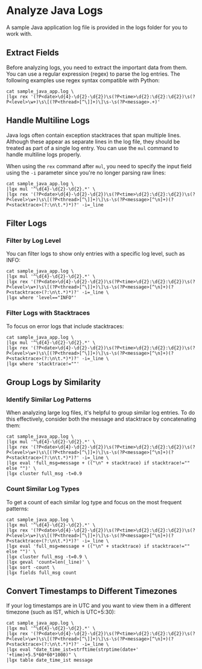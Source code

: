 # Analyze Java Logs

A sample Java application log file is provided in the logs folder for you to work with.

## Extract Fields
Before analyzing logs, you need to extract the important data from them. You can use a regular expression (regex) to parse the log entries. The following examples use regex syntax compatible with Python:

```shell
cat sample_java_app.log \
|lgx rex '(?P<date>\d{4}-\d{2}-\d{2})\s(?P<time>\d{2}:\d{2}:\d{2})\s(?P<level>\w+)\s\[(?P<thread>[^\]]+)\]\s-\s(?P<message>.+)'
```

## Handle Multiline Logs

Java logs often contain exception stacktraces that span multiple lines. Although these appear as separate lines in the log file, they should be treated as part of a single log entry. You can use the `mul` command to handle multiline logs properly.

When using the `rex` command after `mul`, you need to specify the input field using the `-i` parameter since you're no longer parsing raw lines:

```shell
cat sample_java_app.log \
|lgx mul '^\d{4}-\d{2}-\d{2}.*' \
|lgx rex '(?P<date>\d{4}-\d{2}-\d{2})\s(?P<time>\d{2}:\d{2}:\d{2})\s(?P<level>\w+)\s\[(?P<thread>[^\]]+)\]\s-\s(?P<message>[^\n]+)(?P<stacktrace>(?:\n\t.*)*)?' -i=_line
```

## Filter Logs 

### Filter by Log Level

You can filter logs to show only entries with a specific log level, such as INFO:

```shell
cat sample_java_app.log \
|lgx mul '^\d{4}-\d{2}-\d{2}.*' \
|lgx rex '(?P<date>\d{4}-\d{2}-\d{2})\s(?P<time>\d{2}:\d{2}:\d{2})\s(?P<level>\w+)\s\[(?P<thread>[^\]]+)\]\s-\s(?P<message>[^\n]+)(?P<stacktrace>(?:\n\t.*)*)?' -i=_line \
|lgx where 'level=="INFO"'
```

### Filter Logs with Stacktraces

To focus on error logs that include stacktraces:

```shell
cat sample_java_app.log \
|lgx mul '^\d{4}-\d{2}-\d{2}.*' \
|lgx rex '(?P<date>\d{4}-\d{2}-\d{2})\s(?P<time>\d{2}:\d{2}:\d{2})\s(?P<level>\w+)\s\[(?P<thread>[^\]]+)\]\s-\s(?P<message>[^\n]+)(?P<stacktrace>(?:\n\t.*)*)?' -i=_line \
|lgx where 'stacktrace!=""'
```

## Group Logs by Similarity

### Identify Similar Log Patterns

When analyzing large log files, it's helpful to group similar log entries. To do this effectively, consider both the message and stacktrace by concatenating them:

```shell
cat sample_java_app.log \
|lgx mul '^\d{4}-\d{2}-\d{2}.*' \
|lgx rex '(?P<date>\d{4}-\d{2}-\d{2})\s(?P<time>\d{2}:\d{2}:\d{2})\s(?P<level>\w+)\s\[(?P<thread>[^\]]+)\]\s-\s(?P<message>[^\n]+)(?P<stacktrace>(?:\n\t.*)*)?' -i=_line \
|lgx eval 'full_msg=message + (("\n" + stacktrace) if stacktrace!="" else "")' \
|lgx cluster full_msg -t=0.9
```

### Count Similar Log Types

To get a count of each similar log type and focus on the most frequent patterns:

```shell
cat sample_java_app.log \
|lgx mul '^\d{4}-\d{2}-\d{2}.*' \
|lgx rex '(?P<date>\d{4}-\d{2}-\d{2})\s(?P<time>\d{2}:\d{2}:\d{2})\s(?P<level>\w+)\s\[(?P<thread>[^\]]+)\]\s-\s(?P<message>[^\n]+)(?P<stacktrace>(?:\n\t.*)*)?' -i=_line \
|lgx eval 'full_msg=message + (("\n" + stacktrace) if stacktrace!="" else "")' \
|lgx cluster full_msg -t=0.9 \
|lgx geval 'count=len(_line)' \
|lgx sort -count \
|lgx fields full_msg count
```

## Convert Timestamps to Different Timezones

If your log timestamps are in UTC and you want to view them in a different timezone (such as IST, which is UTC+5:30):

```shell
cat sample_java_app.log \
|lgx mul '^\d{4}-\d{2}-\d{2}.*' \
|lgx rex '(?P<date>\d{4}-\d{2}-\d{2})\s(?P<time>\d{2}:\d{2}:\d{2})\s(?P<level>\w+)\s\[(?P<thread>[^\]]+)\]\s-\s(?P<message>[^\n]+)(?P<stacktrace>(?:\n\t.*)*)?' -i=_line \
|lgx eval "date_time_ist=strftime(strptime(date+' '+time)+5.5*60*60*1000)" \
|lgx table date_time_ist message
```
